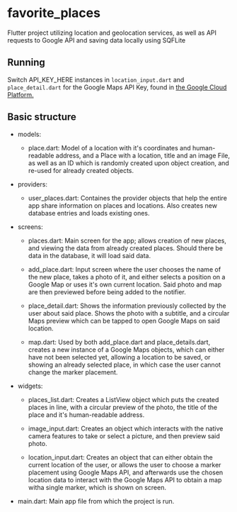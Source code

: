 # favorite_places

Flutter project utilizing location and geolocation services, as well as API requests to Google API and saving data locally using SQFLite

## Running

Switch API_KEY_HERE instances in `location_input.dart` and `place_detail.dart` for the Google Maps API Key, found in [the Google Cloud Platform.](https://console.cloud.google.com/google/maps-apis/overview)

## Basic structure

- models:
    - place.dart: Model of a location with it's coordinates and human-readable address, and a Place with a location, title and an image File, as well as an ID which is randomly created upon object creation, and re-used for already created objects.

- providers:
    - user_places.dart: Containes the provider objects that help the entire app share information on places and locations. Also creates new database entries and loads existing ones.

- screens:
    - places.dart: Main screen for the app; allows creation of new places, and viewing the data from already created places. Should there be data in the database, it will load said data.

    - add_place.dart: Input screen where the user chooses the name of the new place, takes a photo of it, and either selects a position on a Google Map or uses it's own current location. Said photo and map are then previewed before being added to the notifier.

    - place_detail.dart: Shows the information previously collected by the user about said place. Shows the photo with a subtitle, and a circular Maps preview which can be tapped to open Google Maps on said location.

    - map.dart: Used by both add_place.dart and place_details.dart, creates a new instance of a Google Maps objects, which can either have not been selected yet, allowing a location to be saved, or showing an already selected place, in which case the user cannot change the marker placement.

- widgets:
    - places_list.dart: Creates a ListView object which puts the created places in line, with a circular preview of the photo, the title of the place and it's human-readable address.

    - image_input.dart: Creates an object which interacts with the native camera features to take or select a picture, and then preview said photo.

    - location_input.dart: Creates an object that can either obtain the current location of the user, or allows the user to choose a marker placement using Google Maps API, and afterwards use the chosen location data to interact with the Google Maps API to obtain a map witha single marker, which is shown on screen.

- main.dart: Main app file from which the project is run.
